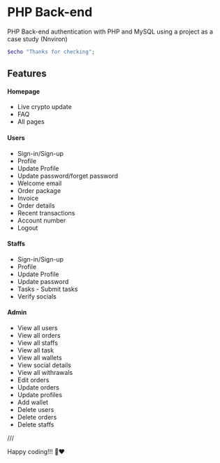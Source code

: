# PHP Back-end 
PHP Back-end authentication with PHP and MySQL using a project as a case study (Nnviron)

```php
$echo "Thanks for checking";
```

## Features

#### Homepage
- Live crypto update
- FAQ
- All pages

#### Users
- Sign-in/Sign-up   
- Profile
- Update Profile 
- Update password/forget password
- Welcome email
- Order package
- Invoice
- Order details
- Recent transactions 
- Account number
- Logout


#### Staffs
- Sign-in/Sign-up   
- Profile
- Update Profile 
- Update password
- Tasks  - Submit tasks
- Verify socials


#### Admin
- View all users
- View all orders
- View all staffs
- View all task
- View all wallets
- View social details
- View all withrawals
- Edit orders
- Update orders
- Update profiles
- Add wallet
- Delete users
- Delete orders
- Delete staffs


///

Happy coding!!! 👋❤


